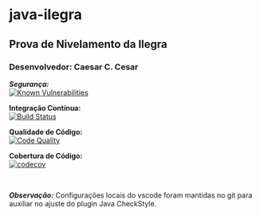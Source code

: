 # java-ilegra

## Prova de Nivelamento da Ilegra

### Desenvolvedor: Caesar C. Cesar

***Segurança:***  
[![Known Vulnerabilities](https://snyk.io/test/github/caesarcc/java-ilegra/badge.svg?targetFile=pom.xml)](https://snyk.io/test/github/caesarcc/java-ilegra?targetFile=pom.xml)

**Integração Contínua:**  
[![Build Status](https://www.travis-ci.org/caesarcc/java-ilegra.svg?branch=master)](https://travis-ci.org/caesarcc/java-ilegra)

**Qualidade de Código:**  
[![Code Quality](https://www.code-inspector.com/project/2393/score/svg)](https://www.code-inspector.com/project/2393/score/svg)

**Cobertura de Código:**  
[![codecov](https://codecov.io/gh/caesarcc/java-ilegra/branch/master/graph/badge.svg)](https://codecov.io/gh/caesarcc/java-ilegra)  
  
&nbsp;
  
***Observação:*** Configurações locais do vscode foram mantidas no git para auxiliar no ajuste do plugin Java CheckStyle.  
